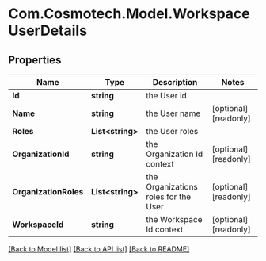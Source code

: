 # Com.Cosmotech.Model.WorkspaceUserDetails

## Properties

Name | Type | Description | Notes
------------ | ------------- | ------------- | -------------
**Id** | **string** | the User id | 
**Name** | **string** | the User name | [optional] [readonly] 
**Roles** | **List&lt;string&gt;** | the User roles | 
**OrganizationId** | **string** | the Organization Id context | [optional] [readonly] 
**OrganizationRoles** | **List&lt;string&gt;** | the Organizations roles for the User | [optional] [readonly] 
**WorkspaceId** | **string** | the Workspace Id context | [optional] [readonly] 

[[Back to Model list]](../README.md#documentation-for-models) [[Back to API list]](../README.md#documentation-for-api-endpoints) [[Back to README]](../README.md)

